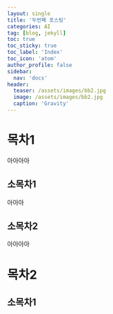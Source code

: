 ```yaml
---
layout: single
title: '두번째 포스팅'
categories: AI
tag: [blog, jekyll]
toc: true
toc_sticky: true
toc_label: 'Index'
toc_icon: 'atom'
author_profile: false
sidebar:
  nav: 'docs'
header:
  teaser: /assets/images/bb2.jpg
  image: /assets/images/bb2.jpg
  caption: 'Gravity'
---
```


# 목차1

아아아아

## 소목차1

아아아

## 소목차2

아아아아

# 목차2

## 소목차1
